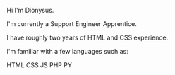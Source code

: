 Hi I'm Dionysus.

I'm currently a Support Engineer Apprentice.

I have roughly two years of HTML and CSS experience.

I'm familiar with a few languages such as:

HTML
CSS
JS
PHP
PY

